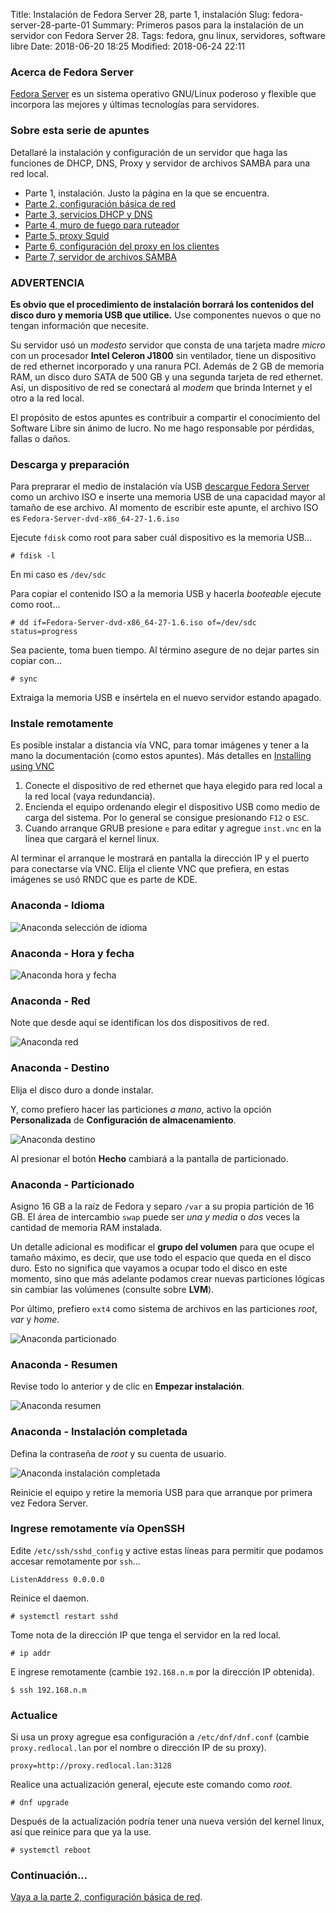 Title: Instalación de Fedora Server 28, parte 1, instalación
Slug: fedora-server-28-parte-01
Summary: Primeros pasos para la instalación de un servidor con Fedora Server 28.
Tags: fedora, gnu linux, servidores, software libre
Date: 2018-06-20 18:25
Modified: 2018-06-24 22:11


### Acerca de Fedora Server

[Fedora Server](https://getfedora.org/) es un sistema operativo GNU/Linux poderoso y flexible que incorpora las mejores y últimas tecnologías para servidores.

### Sobre esta serie de apuntes

Detallaré la instalación y configuración de un servidor que haga las funciones de DHCP, DNS, Proxy y servidor de archivos SAMBA para una red local.

* Parte 1, instalación. Justo la página en la que se encuentra.
* [Parte 2, configuración básica de red]({filename}/apuntes/fedora-server-28-parte-02.md)
* [Parte 3, servicios DHCP y DNS]({filename}/apuntes/fedora-server-28-parte-03.md)
* [Parte 4, muro de fuego para ruteador]({filename}/apuntes/fedora-server-28-parte-04.md)
* [Parte 5, proxy Squid]({filename}/apuntes/fedora-server-28-parte-05.md)
* [Parte 6, configuración del proxy en los clientes]({filename}/apuntes/fedora-server-28-parte-06.md)
* [Parte 7, servidor de archivos SAMBA]({filename}/apuntes/fedora-server-28-parte-07.md)

### ADVERTENCIA

**Es obvio que el procedimiento de instalación borrará los contenidos del disco duro y memoria USB que utilice.** Use componentes nuevos o que no tengan información que necesite.

Su servidor usó un *modesto* servidor que consta de una tarjeta madre *micro* con un procesador **Intel Celeron J1800** sin ventilador, tiene un dispositivo de red ethernet incorporado y una ranura PCI. Además de 2 GB de memoria RAM, un disco duro SATA de 500 GB y una segunda tarjeta de red ethernet. Así, un dispositivo de red se conectará al *modem* que brinda Internet y el otro a la red local.

El propósito de estos apuntes es contribuir a compartir el conocimiento del Software Libre sin ánimo de lucro. No me hago responsable por pérdidas, fallas o daños.

### Descarga y preparación

Para preprarar el medio de instalación vía USB [descargue Fedora Server](https://getfedora.org/es/server/download/) como un archivo ISO e inserte una memoria USB de una capacidad mayor al tamaño de ese archivo. Al momento de escribir este apunte, el archivo ISO es `Fedora-Server-dvd-x86_64-27-1.6.iso`

Ejecute `fdisk` como root para saber cuál dispositivo es la memoria USB...

    # fdisk -l

En mi caso es `/dev/sdc`

Para copiar el contenido ISO a la memoria USB y hacerla *booteable* ejecute como root...

    # dd if=Fedora-Server-dvd-x86_64-27-1.6.iso of=/dev/sdc status=progress

Sea paciente, toma buen tiempo. Al término asegure de no dejar partes sin copiar con...

    # sync

Extraiga la memoria USB e insértela en el nuevo servidor estando apagado.

### Instale remotamente

Es posible instalar a distancia vía VNC, para tomar imágenes y tener a la mano la documentación (como estos apuntes). Más detalles en [Installing using VNC](https://docs.fedoraproject.org/f27/install-guide/advanced/VNC_Installations.html#chap-vnc-installations)

1. Conecte el dispositivo de red ethernet que haya elegido para red local a la red local (vaya redundancia).
2. Encienda el equipo ordenando elegir el dispositivo USB como medio de carga del sistema. Por lo general se consigue presionando `F12` o `ESC`.
3. Cuando arranque GRUB presione `e` para editar y agregue `inst.vnc` en la línea que cargará el kernel linux.

Al terminar el arranque le mostrará en pantalla la dirección IP y el puerto para conectarse vía VNC. Elija el cliente VNC que prefiera, en estas imágenes se usó RNDC que es parte de KDE.

### Anaconda - Idioma

<img class="img-fluid" src="anaconda-idioma.png" alt="Anaconda selección de idioma">

### Anaconda - Hora y fecha

<img class="img-fluid" src="anaconda-hora-fecha.png" alt="Anaconda hora y fecha">

### Anaconda - Red

Note que desde aquí se identifican los dos dispositivos de red.

<img class="img-fluid" src="anaconda-red.png" alt="Anaconda red">

### Anaconda - Destino

Elija el disco duro a donde instalar.

Y, como prefiero hacer las particiones *a mano*, activo la opción **Personalizada** de **Configuración de almacenamiento**.

<img class="img-fluid" src="anaconda-destino.png" alt="Anaconda destino">

Al presionar el botón **Hecho** cambiará a la pantalla de particionado.

### Anaconda - Particionado

Asigno 16 GB a la raíz de Fedora y separo `/var` a su propia partición de 16 GB. El área de intercambio `swap` puede ser *una y media* o *dos* veces la cantidad de memoria RAM instalada.

Un detalle adicional es modificar el **grupo del volumen** para que ocupe el tamaño máximo, es decir, que use todo el espacio que queda en el disco duro. Esto no significa que vayamos a ocupar todo el disco en este momento, sino que más adelante podamos crear nuevas particiones lógicas sin cambiar las volúmenes (consulte sobre **LVM**).

Por último, prefiero `ext4` como sistema de archivos en las particiones *root*, *var* y *home*.

<img class="img-fluid" src="anaconda-particionado.png" alt="Anaconda particionado">

### Anaconda - Resumen

Revise todo lo anterior y de clic en **Empezar instalación**.

<img class="img-fluid" src="anaconda-resumen.png" alt="Anaconda resumen">

### Anaconda - Instalación completada

Defina la contraseña de *root* y su cuenta de usuario.

<img class="img-fluid" src="anaconda-completado.png" alt="Anaconda instalación completada">

Reinicie el equipo y retire la memoria USB para que arranque por primera vez Fedora Server.

### Ingrese remotamente vía OpenSSH

Edite `/etc/ssh/sshd_config` y active estas líneas para permitir que podamos accesar remotamente por `ssh`...

    ListenAddress 0.0.0.0

Reinice el daemon.

    # systemctl restart sshd

Tome nota de la dirección IP que tenga el servidor en la red local.

    # ip addr

E ingrese remotamente (cambie `192.168.n.m` por la dirección IP obtenida).

    $ ssh 192.168.n.m

### Actualice

Si usa un proxy agregue esa configuración a `/etc/dnf/dnf.conf` (cambie `proxy.redlocal.lan` por el nombre o dirección IP de su proxy).

    proxy=http://proxy.redlocal.lan:3128

Realice una actualización general, ejecute este comando como *root*.

    # dnf upgrade

Después de la actualización podría tener una nueva versión del kernel linux, así que reinice para que ya la use.

    # systemctl reboot

### Continuación...

[Vaya a la parte 2, configuración básica de red]({filename}/apuntes/fedora-server-28-parte-02.md).
